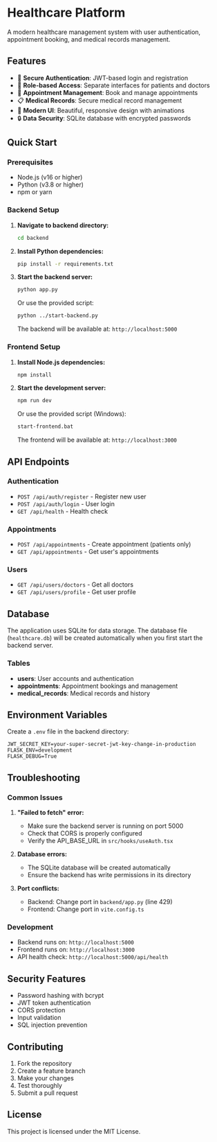 # Healthcare Platform

A modern healthcare management system with user authentication, appointment booking, and medical records management.

## Features

- 🔐 **Secure Authentication**: JWT-based login and registration
- 👥 **Role-based Access**: Separate interfaces for patients and doctors
- 📅 **Appointment Management**: Book and manage appointments
- 📋 **Medical Records**: Secure medical record management
- 🎨 **Modern UI**: Beautiful, responsive design with animations
- 🔒 **Data Security**: SQLite database with encrypted passwords

## Quick Start

### Prerequisites

- Node.js (v16 or higher)
- Python (v3.8 or higher)
- npm or yarn

### Backend Setup

1. **Navigate to backend directory:**
   ```bash
   cd backend
   ```

2. **Install Python dependencies:**
   ```bash
   pip install -r requirements.txt
   ```

3. **Start the backend server:**
   ```bash
   python app.py
   ```
   
   Or use the provided script:
   ```bash
   python ../start-backend.py
   ```

   The backend will be available at: `http://localhost:5000`

### Frontend Setup

1. **Install Node.js dependencies:**
   ```bash
   npm install
   ```

2. **Start the development server:**
   ```bash
   npm run dev
   ```
   
   Or use the provided script (Windows):
   ```bash
   start-frontend.bat
   ```

   The frontend will be available at: `http://localhost:3000`

## API Endpoints

### Authentication
- `POST /api/auth/register` - Register new user
- `POST /api/auth/login` - User login
- `GET /api/health` - Health check

### Appointments
- `POST /api/appointments` - Create appointment (patients only)
- `GET /api/appointments` - Get user's appointments

### Users
- `GET /api/users/doctors` - Get all doctors
- `GET /api/users/profile` - Get user profile

## Database

The application uses SQLite for data storage. The database file (`healthcare.db`) will be created automatically when you first start the backend server.

### Tables
- **users**: User accounts and authentication
- **appointments**: Appointment bookings and management
- **medical_records**: Medical records and history

## Environment Variables

Create a `.env` file in the backend directory:

```env
JWT_SECRET_KEY=your-super-secret-jwt-key-change-in-production
FLASK_ENV=development
FLASK_DEBUG=True
```

## Troubleshooting

### Common Issues

1. **"Failed to fetch" error:**
   - Make sure the backend server is running on port 5000
   - Check that CORS is properly configured
   - Verify the API_BASE_URL in `src/hooks/useAuth.tsx`

2. **Database errors:**
   - The SQLite database will be created automatically
   - Ensure the backend has write permissions in its directory

3. **Port conflicts:**
   - Backend: Change port in `backend/app.py` (line 429)
   - Frontend: Change port in `vite.config.ts`

### Development

- Backend runs on: `http://localhost:5000`
- Frontend runs on: `http://localhost:3000`
- API health check: `http://localhost:5000/api/health`

## Security Features

- Password hashing with bcrypt
- JWT token authentication
- CORS protection
- Input validation
- SQL injection prevention

## Contributing

1. Fork the repository
2. Create a feature branch
3. Make your changes
4. Test thoroughly
5. Submit a pull request

## License

This project is licensed under the MIT License.
